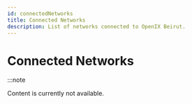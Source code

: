 ```yaml
---
id: connectedNetworks
title: Connected Networks
description: List of networks connected to OpenIX Beirut.
---
```


# Connected Networks

:::note

Content is currently not available.

